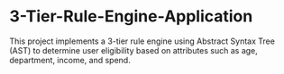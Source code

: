 # 3-Tier-Rule-Engine-Application
This project implements a 3-tier rule engine using Abstract Syntax Tree (AST) to determine user eligibility based on attributes such as age, department, income, and spend.
